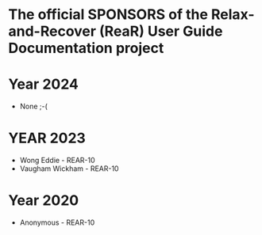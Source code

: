 # The official SPONSORS of the Relax-and-Recover (ReaR) User Guide Documentation project

# Year 2024

- None ;-(

# YEAR 2023

- Wong Eddie - REAR-10
- Vaugham Wickham - REAR-10

# Year 2020

- Anonymous - REAR-10
